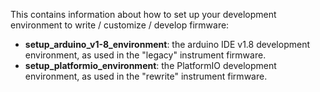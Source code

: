 This contains information about how to set up your development environment to write / customize / develop firmware:

- **setup_arduino_v1-8_environment**: the arduino IDE v1.8 development environment, as used in the "legacy" instrument firmware.
- **setup_platformio_environment**: the PlatformIO development environment, as used in the "rewrite" instrument firmware.
